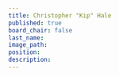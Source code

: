 ```yaml
---
title: Christopher "Kip" Hale
published: true
board_chair: false
last_name:
image_path:
position:
description:
---
```

